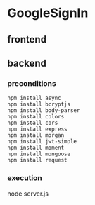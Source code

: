 # GoogleSignIn

## frontend



## backend

### preconditions

```
npm install async
npm install bcryptjs
npm install body-parser
npm install colors
npm install cors
npm install express
npm install morgan
npm install jwt-simple
npm install moment
npm install mongoose
npm install request
```

### execution

node server.js



